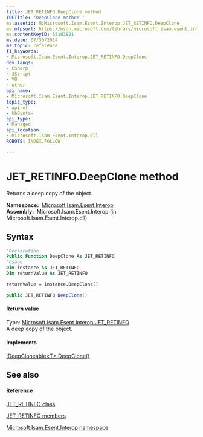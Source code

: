 ```yaml
---
title: JET_RETINFO.DeepClone method 
TOCTitle: 'DeepClone method '
ms:assetid: M:Microsoft.Isam.Esent.Interop.JET_RETINFO.DeepClone
ms:mtpsurl: https://msdn.microsoft.com/library/microsoft.isam.esent.interop.jet_retinfo.deepclone(v=EXCHG.10)
ms:contentKeyID: 55103821
ms.date: 07/30/2014
ms.topic: reference
f1_keywords:
- Microsoft.Isam.Esent.Interop.JET_RETINFO.DeepClone
dev_langs:
- CSharp
- JScript
- VB
- other
api_name: 
- Microsoft.Isam.Esent.Interop.JET_RETINFO.DeepClone
topic_type: 
- apiref
- kbSyntax
api_type: 
- Managed
api_location: 
- Microsoft.Isam.Esent.Interop.dll
ROBOTS: INDEX,FOLLOW

---
```


# JET_RETINFO.DeepClone method

Returns a deep copy of the object.

**Namespace:**  [Microsoft.Isam.Esent.Interop](hh596136\(v=exchg.10\).md)  
**Assembly:**  Microsoft.Isam.Esent.Interop (in Microsoft.Isam.Esent.Interop.dll)

## Syntax

``` vb
'Declaration
Public Function DeepClone As JET_RETINFO
'Usage
Dim instance As JET_RETINFO
Dim returnValue As JET_RETINFO

returnValue = instance.DeepClone()
```

``` csharp
public JET_RETINFO DeepClone()
```

#### Return value

Type: [Microsoft.Isam.Esent.Interop.JET_RETINFO](dn335277\(v=exchg.10\).md)  
A deep copy of the object.  

#### Implements

[IDeepCloneable\<T\>.DeepClone()](hh578936\(v=exchg.10\).md)  

## See also

#### Reference

[JET_RETINFO class](dn335277\(v=exchg.10\).md)

[JET_RETINFO members](dn351022\(v=exchg.10\).md)

[Microsoft.Isam.Esent.Interop namespace](hh596136\(v=exchg.10\).md)

